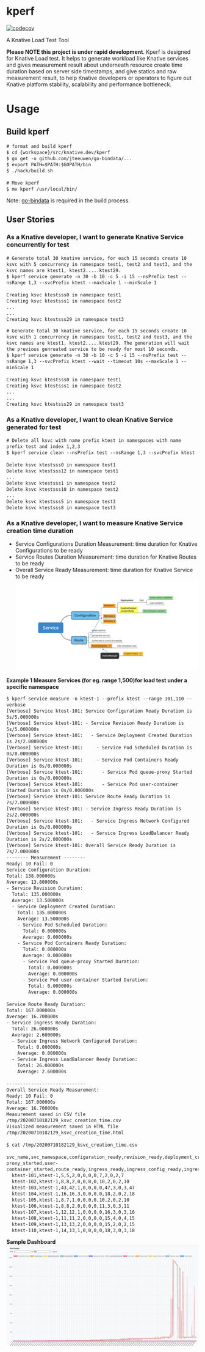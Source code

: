 # kperf

[![codecov](https://codecov.io/gh/zyjiaobj/kperf/branch/master/graph/badge.svg?token=N77G9OJIBA)](https://codecov.io/gh/zyjiaobj/kperf)

A Knative Load Test Tool

**Please NOTE this project is under rapid development**.
Kperf is designed for Knative Load test. It helps to generate workload like Knative services and 
gives measurement result about underneath resource create time duration based on server side timestamps, 
and give statics and raw measurement result, to help Knative developers or operators to figure out Knative platform
stability, scalability and performance bottleneck.


# Usage
## Build kperf
```cassandraql
# format and build kperf
$ cd {workspace}/src/knative.dev/kperf
$ go get -u github.com/jteeuwen/go-bindata/...
$ export PATH=$PATH:$GOPATH/bin
$ ./hack/build.sh

# Move kperf
$ mv kperf /usr/local/bin/
```

Note: [go-bindata](https://github.com/go-bindata/go-bindata) is required in the build process.

## User Stories

### As a Knative developer, I want to generate Knative Service concurrently for test
```
# Generate total 30 knative service, for each 15 seconds create 10 ksvc with 5 concurrency in namespace test1, test2 and test3, and the ksvc names are ktest1, ktest2.....ktest29.
$ kperf service generate -n 30 -b 10 -c 5 -i 15 --nsPrefix test --nsRange 1,3 --svcPrefix ktest --maxScale 1 --minScale 1

Creating ksvc ktestsss0 in namespace test1
Creating ksvc ktestsss1 in namespace test2
...
...
Creating ksvc ktestsss29 in namespace test3
```
```
# Generate total 30 knative service, for each 15 seconds create 10 ksvc with 1 concurrency in namespace test1, test2 and test3, and the ksvc names are ktest1, ktest2.....ktest29. The generation will wait the previous genreated service to be ready for most 10 seconds.
$ kperf service generate -n 30 -b 10 -c 5 -i 15 --nsPrefix test --nsRange 1,3 --svcPrefix ktest --wait --timeout 10s --maxScale 1 --minScale 1

Creating ksvc ktestsss0 in namespace test1
Creating ksvc ktestsss1 in namespace test2
...
...
Creating ksvc ktestsss29 in namespace test3
```

### As a Knative developer, I want to clean Knative Service generated for test
```
# Delete all ksvc with name prefix ktest in namespaces with name prefix test and index 1,2,3
$ kperf service clean --nsPrefix test --nsRange 1,3 --svcPrefix ktest

Delete ksvc ktestsss0 in namespace test1
Delete ksvc ktestsss12 in namespace test1
...
Delete ksvc ktestsss1 in namespace test2
Delete ksvc ktestsss10 in namespace test2
...
Delete ksvc ktestsss5 in namespace test3
Delete ksvc ktestsss8 in namespace test3
```

### As a Knative developer, I want to measure Knative Service creation time duration
- Service Configurations Duration Measurement: time duration for Knative Configurations to be ready
- Service Routes Duration Measurement: time duration for Knative Routes to be ready
- Overall Service Ready Measurement: time duration for Knative Service to be ready
![resources created by Knative Service](docs/service_creation.png)

**Example 1 Measure Services (for eg. range 1,500)for load test under a specific namespace**

```cassandraql
$ kperf service measure -n ktest-1 --prefix ktest --range 101,110 --verbose
[Verbose] Service ktest-101: Service Configuration Ready Duration is 5s/5.000000s
[Verbose] Service ktest-101: - Service Revision Ready Duration is 5s/5.000000s
[Verbose] Service ktest-101:   - Service Deployment Created Duration is 2s/2.000000s
[Verbose] Service ktest-101:     - Service Pod Scheduled Duration is 0s/0.000000s
[Verbose] Service ktest-101:     - Service Pod Containers Ready Duration is 0s/0.000000s
[Verbose] Service ktest-101:       - Service Pod queue-proxy Started Duration is 0s/0.000000s
[Verbose] Service ktest-101:       - Service Pod user-container Started Duration is 0s/0.000000s
[Verbose] Service ktest-101: Service Route Ready Duration is 7s/7.000000s
[Verbose] Service ktest-101: - Service Ingress Ready Duration is 2s/2.000000s
[Verbose] Service ktest-101:   - Service Ingress Network Configured Duration is 0s/0.000000s
[Verbose] Service ktest-101:   - Service Ingress LoadBalancer Ready Duration is 2s/2.000000s
[Verbose] Service ktest-101: Overall Service Ready Duration is 7s/7.000000s
-------- Measurement --------
Ready: 10 Fail: 0
Service Configuration Duration:
Total: 138.000000s
Average: 13.800000s
- Service Revision Duration:
  Total: 135.000000s
  Average: 13.500000s
  - Service Deployment Created Duration:
    Total: 135.000000s
    Average: 13.500000s
    - Service Pod Scheduled Duration:
      Total: 0.000000s
      Average: 0.000000s
    - Service Pod Containers Ready Duration:
      Total: 0.000000s
      Average: 0.000000s
      - Service Pod queue-proxy Started Duration:
        Total: 0.000000s
        Average: 0.000000s
      - Service Pod user-container Started Duration:
        Total: 0.000000s
        Average: 0.000000s

Service Route Ready Duration:
Total: 167.000000s
Average: 16.700000s
- Service Ingress Ready Duration:
  Total: 26.000000s
  Average: 2.600000s
  - Service Ingress Network Configured Duration:
    Total: 0.000000s
    Average: 0.000000s
  - Service Ingress LoadBalancer Ready Duration:
    Total: 26.000000s
    Average: 2.600000s

-----------------------------
Overall Service Ready Measurement:
Ready: 10 Fail: 0
Total: 167.000000s
Average: 16.700000s
Measurement saved in CSV file /tmp/20200710182129_ksvc_creation_time.csv
Visualized measurement saved in HTML file /tmp/20200710182129_ksvc_creation_time.html

$ cat /tmp/20200710182129_ksvc_creation_time.csv                                         
  svc_name,svc_namespace,configuration_ready,revision_ready,deployment_created,pod_scheduled,containers_ready,queue-proxy_started,user-container_started,route_ready,ingress_ready,ingress_config_ready,ingress_lb_ready,overall_ready
  ktest-101,ktest-1,5,5,2,0,0,0,0,7,2,0,2,7
  ktest-102,ktest-1,8,8,2,0,0,0,0,10,2,0,2,10
  ktest-103,ktest-1,43,42,1,0,0,0,0,47,3,0,3,47
  ktest-104,ktest-1,16,16,3,0,0,0,0,18,2,0,2,18
  ktest-105,ktest-1,8,7,1,0,0,0,0,10,2,0,2,10
  ktest-106,ktest-1,8,8,2,0,0,0,0,11,3,0,3,11
  ktest-107,ktest-1,12,12,1,0,0,0,0,16,3,0,3,16
  ktest-108,ktest-1,11,11,2,0,0,0,0,15,4,0,4,15
  ktest-109,ktest-1,13,13,2,0,0,0,0,15,2,0,2,15
  ktest-110,ktest-1,14,13,1,0,0,0,0,18,3,0,3,18
```
**Sample Dashboard**
![service_creation_duration measurement](docs/kperf_dashboard.png)






